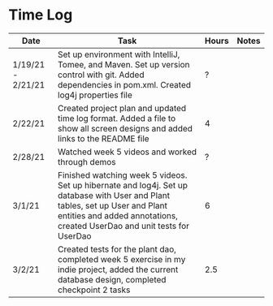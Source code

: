 # Time Log

| Date | Task | Hours | Notes|
|------|------|-------|------|
| 1/19/21 - 2/21/21 | Set up environment with IntelliJ, Tomee, and Maven. Set up version control with git. Added dependencies in pom.xml. Created log4j properties file| ? | |
| 2/22/21 | Created project plan and updated time log format. Added a file to show all screen designs and added links to the README file | 4 |   |
| 2/28/21 | Watched week 5 videos and worked through demos | ? | |
| 3/1/21 | Finished watching week 5 videos. Set up hibernate and log4j. Set up database with User and Plant tables, set up User and Plant entities and added annotations, created UserDao and unit tests for UserDao | 6 | |
| 3/2/21 | Created tests for the plant dao, completed week 5 exercise in my indie project, added the current database design, completed checkpoint 2 tasks | 2.5 | |
